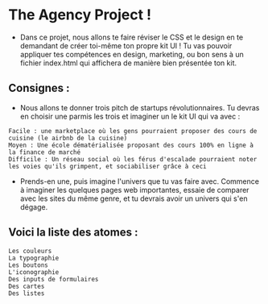# The Agency Project !

* Dans ce projet, nous allons te faire réviser le CSS et le design en te demandant de créer toi-même ton propre kit UI ! Tu vas pouvoir appliquer tes compétences en design, marketing, ou bon sens à un fichier index.html qui affichera de manière bien présentée ton kit.

## Consignes :

* Nous allons te donner trois pitch de startups révolutionnaires. Tu devras en choisir une parmis les trois et imaginer un le kit UI qui va avec :

```
Facile : une marketplace où les gens pourraient proposer des cours de cuisine (le airbnb de la cuisine)
Moyen : Une école dématérialisée proposant des cours 100% en ligne à la finance de marché
Difficile : Un réseau social où les férus d'escalade pourraient noter les voies qu'ils grimpent, et sociabiliser grâce à ceci
```

* Prends-en une, puis imagine l'univers que tu vas faire avec. Commence à imaginer les quelques pages web importantes, essaie de comparer avec les sites du même genre, et tu devrais avoir un univers qui s'en dégage.

## Voici la liste des atomes :
```
Les couleurs
La typographie
Les boutons
L'iconographie
Des inputs de formulaires
Des cartes
Des listes
```